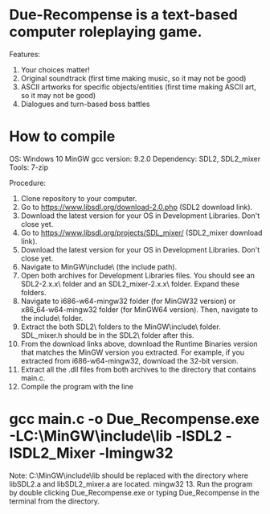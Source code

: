 # Due-Recompense is a text-based computer roleplaying game.

  Features:
1. Your choices matter!
2. Original soundtrack (first time making music, so it may not be good)
3. ASCII artworks for specific objects/entities (first time making ASCII art, so it may not be good)
4. Dialogues and turn-based boss battles

# How to compile 
OS: Windows 10
MinGW gcc version: 9.2.0 
Dependency: SDL2, SDL2_mixer
Tools: 7-zip

Procedure:
  1. Clone repository to your computer.
  2. Go to https://www.libsdl.org/download-2.0.php (SDL2 download link).
  3. Download the latest version for your OS in Development Libraries. Don't close yet.
  4. Go to https://www.libsdl.org/projects/SDL_mixer/ (SDL2_mixer download link).
  5. Download the latest version for your OS in Development Libraries. Don't close yet.
  6. Navigate to MinGW\include\ (the include path).
  7. Open both archives for Development Libraries files. You should see an SDL2-2.x.x\ folder and an SDL2_mixer-2.x.x\ folder. Expand these folders.
  8. Navigate to i686-w64-mingw32 folder (for MinGW32 version) or x86_64-w64-mingw32 folder (for MinGW64 version). Then, navigate to the include\ folder.
  9. Extract the both SDL2\ folders to the MinGW\include\ folder. SDL_mixer.h should be in the SDL2\ folder after this.
  10. From the download links above, download the Runtime Binaries version that matches the MinGW version you extracted. For example, if you extracted from i686-w64-mingw32,     download the 32-bit version. 
  11. Extract all the .dll files from both archives to the directory that contains main.c.
  12. Compile the program with the line 
# gcc main.c -o Due_Recompense.exe -LC:\MinGW\include\lib -lSDL2 -lSDL2_Mixer -lmingw32

Note: C:\MinGW\include\lib should be replaced with the directory where libSDL2.a and libSDL2_mixer.a are located. mingw32 
  13. Run the program by double clicking Due_Recompense.exe or typing Due_Recompense in the terminal from the directory.
